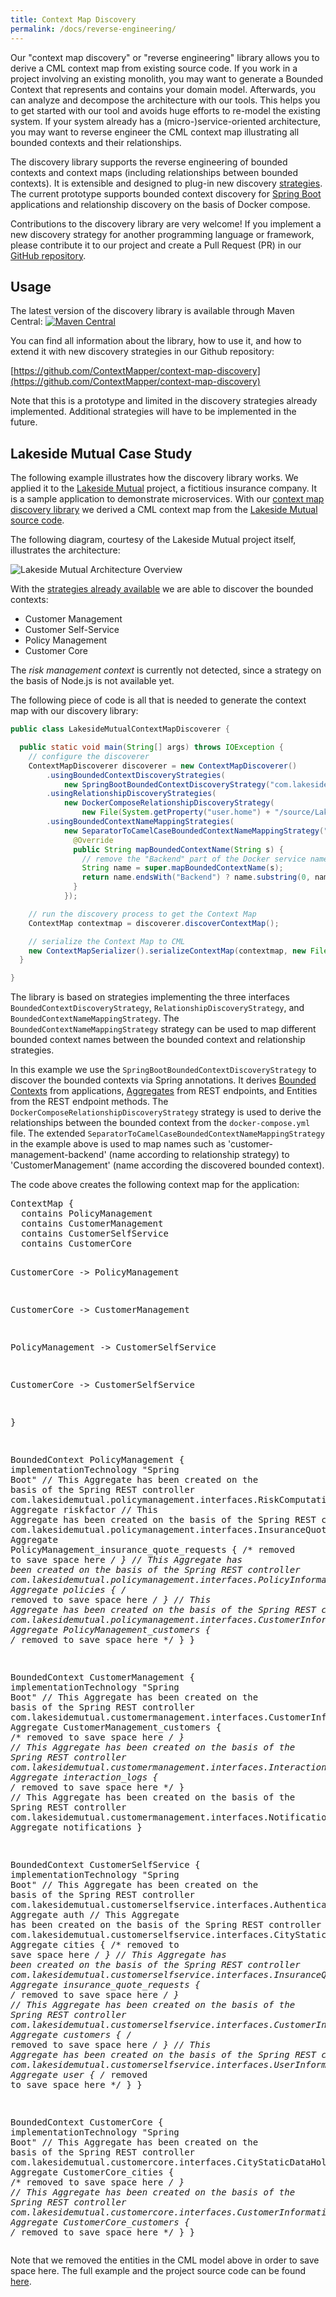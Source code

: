 ```yaml
---
title: Context Map Discovery
permalink: /docs/reverse-engineering/
---
```


Our "context map discovery" or "reverse engineering" library allows you to derive a CML context map from existing source code. If you work in a project involving an existing monolith, you may want to generate a Bounded Context that represents and contains your domain model. Afterwards, you can analyze and decompose the architecture with our tools. This helps you to get started with our tool and avoids huge efforts to re-model the existing system. If your system already has a (micro-)service-oriented architecture, you may want to reverse engineer the CML context map illustrating all bounded contexts and their relationships.

The discovery library supports the reverse engineering of bounded contexts and context maps (including relationships between bounded contexts). It is extensible and designed to plug-in new discovery [strategies](https://en.wikipedia.org/wiki/Strategy_pattern). The current prototype supports bounded context discovery for [Spring Boot ](https://spring.io/projects/spring-boot) applications and relationship discovery on the basis of Docker compose.

Contributions to the discovery library are very welcome! If you implement a new discovery strategy for another programming language or framework, please contribute it to our project and create a Pull Request (PR) in our [GitHub repository](https://github.com/ContextMapper/context-map-discovery).

## Usage
The latest version of the discovery library is available through Maven Central: [![Maven Central](https://img.shields.io/maven-central/v/org.contextmapper/context-map-discovery.svg?label=Maven%20Central)](https://search.maven.org/search?q=g:%22org.contextmapper%22%20AND%20a:%22context-map-discovery%22)

You can find all information about the library, how to use it, and how to extend it with new discovery strategies in our Github repository:

[https://github.com/ContextMapper/context-map-discovery](https://github.com/ContextMapper/context-map-discovery)

Note that this is a prototype and limited in the discovery strategies already implemented. Additional strategies will have to be implemented in the future.
  
## Lakeside Mutual Case Study
The following example illustrates how the discovery library works. We applied it to the [Lakeside Mutual](https://github.com/Microservice-API-Patterns/LakesideMutual) project, a fictitious insurance company. It is a sample application to demonstrate microservices. With our [context map discovery library](https://github.com/ContextMapper/context-map-discovery) we derived a CML context map from the [Lakeside Mutual source code](https://github.com/Microservice-API-Patterns/LakesideMutual).

The following diagram, courtesy of the Lakeside Mutual project itself, illustrates the architecture:

![Lakeside Mutual Architecture Overview](/img/lakeside-mutual-overview.png)

With the [strategies already available](https://github.com/ContextMapper/context-map-discovery) we are able to discover the bounded contexts:

 * Customer Management
 * Customer Self-Service
 * Policy Management
 * Customer Core

The _risk management context_ is currently not detected, since a strategy on the basis of Node.js is not available yet.

The following piece of code is all that is needed to generate the context map with our discovery library:

```java
public class LakesideMutualContextMapDiscoverer {

  public static void main(String[] args) throws IOException {
    // configure the discoverer
    ContextMapDiscoverer discoverer = new ContextMapDiscoverer()
        .usingBoundedContextDiscoveryStrategies(
            new SpringBootBoundedContextDiscoveryStrategy("com.lakesidemutual"))
        .usingRelationshipDiscoveryStrategies(
            new DockerComposeRelationshipDiscoveryStrategy(
                new File(System.getProperty("user.home") + "/source/LakesideMutual/")))
        .usingBoundedContextNameMappingStrategies(
            new SeparatorToCamelCaseBoundedContextNameMappingStrategy("-") {
              @Override
              public String mapBoundedContextName(String s) {
                // remove the "Backend" part of the Docker service names to map correctly...
                String name = super.mapBoundedContextName(s);
                return name.endsWith("Backend") ? name.substring(0, name.length() - 7) : name;
              }
            });

    // run the discovery process to get the Context Map
    ContextMap contextmap = discoverer.discoverContextMap();

    // serialize the Context Map to CML
    new ContextMapSerializer().serializeContextMap(contextmap, new File("./src-gen/lakesidemutual.cml"));
  }

}
```

The library is based on strategies implementing the three interfaces `BoundedContextDiscoveryStrategy`, `RelationshipDiscoveryStrategy`, and `BoundedContextNameMappingStrategy`. The `BoundedContextNameMappingStrategy` strategy can be used to map different bounded context names between the bounded context and relationship strategies.

In this example we use the `SpringBootBoundedContextDiscoveryStrategy` to discover the bounded contexts via Spring annotations. It
derives [Bounded Contexts](/docs/language-reference/bounded_context) from applications, [Aggregates]((/docs/language-reference/aggregate)) from REST endpoints, and Entities from the REST endpoint methods. The `DockerComposeRelationshipDiscoveryStrategy` strategy is used to derive the relationships between the bounded context from the `docker-compose.yml` file. The extended `SeparatorToCamelCaseBoundedContextNameMappingStrategy` in the example above is used to map names such as 'customer-management-backend' (name according to relationship strategy) to 'CustomerManagement' (name according the discovered bounded context).

The code above creates the following context map for the application:

<div class="highlight"><pre><span></span><span class="k">ContextMap</span> {
  <span class="k">contains</span> PolicyManagement
  <span class="k">contains</span> CustomerManagement
  <span class="k">contains</span> CustomerSelfService
  <span class="k">contains</span> CustomerCore

  CustomerCore -&gt; PolicyManagement

  CustomerCore -&gt; CustomerManagement

  PolicyManagement -&gt; CustomerSelfService

  CustomerCore -&gt; CustomerSelfService

}

<span class="k">BoundedContext</span> PolicyManagement {
  <span class="k">implementationTechnology</span> <span class="s">&quot;Spring Boot&quot;</span>
  <span class="c">// This Aggregate has been created on the basis of the Spring REST controller com.lakesidemutual.policymanagement.interfaces.RiskComputationService.</span>
  <span class="k">Aggregate</span> riskfactor
  <span class="c">// This Aggregate has been created on the basis of the Spring REST controller com.lakesidemutual.policymanagement.interfaces.InsuranceQuoteRequestInformationHolder.</span>
  <span class="k">Aggregate</span> PolicyManagement_insurance_quote_requests {
    <span class="c">/* removed to save space here */</span>
  }
  <span class="c">// This Aggregate has been created on the basis of the Spring REST controller com.lakesidemutual.policymanagement.interfaces.PolicyInformationHolder.</span>
  <span class="k">Aggregate</span> policies {
    <span class="c">/* removed to save space here */</span>
  }
  <span class="c">// This Aggregate has been created on the basis of the Spring REST controller com.lakesidemutual.policymanagement.interfaces.CustomerInformationHolder.</span>
  <span class="k">Aggregate</span> PolicyManagement_customers {
    <span class="c">/* removed to save space here */</span>
  }
}

<span class="k">BoundedContext</span> CustomerManagement {
  <span class="k">implementationTechnology</span> <span class="s">&quot;Spring Boot&quot;</span>
  <span class="c">// This Aggregate has been created on the basis of the Spring REST controller com.lakesidemutual.customermanagement.interfaces.CustomerInformationHolder.</span>
  <span class="k">Aggregate</span> CustomerManagement_customers {
    <span class="c">/* removed to save space here */</span>
  }
  <span class="c">// This Aggregate has been created on the basis of the Spring REST controller com.lakesidemutual.customermanagement.interfaces.InteractionLogInformationHolder.</span>
  <span class="k">Aggregate</span> interaction_logs {
    <span class="c">/* removed to save space here */</span>
  }
  <span class="c">// This Aggregate has been created on the basis of the Spring REST controller com.lakesidemutual.customermanagement.interfaces.NotificationInformationHolder.</span>
  <span class="k">Aggregate</span> notifications
}

<span class="k">BoundedContext</span> CustomerSelfService {
  <span class="k">implementationTechnology</span> <span class="s">&quot;Spring Boot&quot;</span>
  <span class="c">// This Aggregate has been created on the basis of the Spring REST controller com.lakesidemutual.customerselfservice.interfaces.AuthenticationController.</span>
  <span class="k">Aggregate</span> auth
  <span class="c">// This Aggregate has been created on the basis of the Spring REST controller com.lakesidemutual.customerselfservice.interfaces.CityStaticDataHolder.</span>
  <span class="k">Aggregate</span> cities {
    <span class="c">/* removed to save space here */</span>
  }
  <span class="c">// This Aggregate has been created on the basis of the Spring REST controller com.lakesidemutual.customerselfservice.interfaces.InsuranceQuoteRequestInformationHolder.</span>
  <span class="k">Aggregate</span> insurance_quote_requests {
    <span class="c">/* removed to save space here */</span>
  }
  <span class="c">// This Aggregate has been created on the basis of the Spring REST controller com.lakesidemutual.customerselfservice.interfaces.CustomerInformationHolder.</span>
  <span class="k">Aggregate</span> customers {
    <span class="c">/* removed to save space here */</span>
  }
  <span class="c">// This Aggregate has been created on the basis of the Spring REST controller com.lakesidemutual.customerselfservice.interfaces.UserInformationHolder.</span>
  <span class="k">Aggregate</span> user {
    <span class="c">/* removed to save space here */</span>
  }
}

<span class="k">BoundedContext</span> CustomerCore {
  <span class="k">implementationTechnology</span> <span class="s">&quot;Spring Boot&quot;</span>
  <span class="c">// This Aggregate has been created on the basis of the Spring REST controller com.lakesidemutual.customercore.interfaces.CityStaticDataHolder.</span>
  <span class="k">Aggregate</span> CustomerCore_cities {
    <span class="c">/* removed to save space here */</span>
  }
  <span class="c">// This Aggregate has been created on the basis of the Spring REST controller com.lakesidemutual.customercore.interfaces.CustomerInformationHolder.</span>
  <span class="k">Aggregate</span> CustomerCore_customers {
    <span class="c">/* removed to save space here */</span>
  }
}
</pre></div>

Note that we removed the entities in the CML model above in order to save space here. The full example and the project source code can be found 
[here](https://github.com/ContextMapper/context-map-discovery/tree/master/Examples/LakesideMutual).
